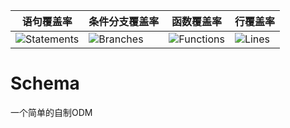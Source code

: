| 语句覆盖率 | 条件分支覆盖率 | 函数覆盖率 | 行覆盖率 |
| -----------|----------|-----------|-------|
| ![Statements](https://img.shields.io/badge/Coverage-98.04%25-brightgreen.svg "Make me better!") | ![Branches](https://img.shields.io/badge/Coverage-88.71%25-yellow.svg "Make me better!") | ![Functions](https://img.shields.io/badge/Coverage-96.15%25-brightgreen.svg "Make me better!") | ![Lines](https://img.shields.io/badge/Coverage-97.89%25-brightgreen.svg "Make me better!") |

# Schema
一个简单的自制ODM
